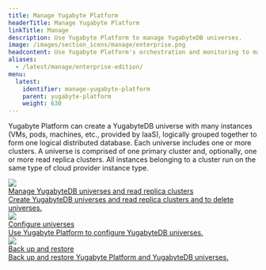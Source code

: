 ```yaml
---
title: Manage Yugabyte Platform
headerTitle: Manage Yugabyte Platform
linkTitle: Manage
description: Use Yugabyte Platform to manage YugabyteDB universes.
image: /images/section_icons/manage/enterprise.png
headcontent: Use Yugabyte Platform's orchestration and monitoring to manage YugabyteDB universes.
aliases:
  - /latest/manage/enterprise-edition/
menu:
  latest:
    identifier: manage-yugabyte-platform
    parent: yugabyte-platform
    weight: 630
---
```


Yugabyte Platform can create a YugabyteDB universe with many instances (VMs, pods, machines, etc., provided by IaaS), logically grouped together to form one logical distributed database. Each universe includes one or more clusters. A universe is comprised of one primary cluster and, optionally, one or more read replica clusters. All instances belonging to a cluster run on the same type of cloud provider instance type.

<div class="row">

  <div class="col-12 col-md-6 col-lg-12 col-xl-6">
    <a class="section-link icon-offset" href="universes/">
      <div class="head">
        <img class="icon" src="/images/section_icons/manage/enterprise/edit_universe.png" aria-hidden="true" />
        <div class="title">Manage YugabyteDB universes and read replica clusters</div>
      </div>
      <div class="body">
        Create YugabyteDB universes and read replica clusters and to delete universes.
      </div>
    </a>
  </div>

  <div class="col-12 col-md-6 col-lg-12 col-xl-6">
    <a class="section-link icon-offset" href="configure/">
      <div class="head">
        <img class="icon" src="/images/section_icons/manage/enterprise/delete_universe.png" aria-hidden="true" />
        <div class="title">Configure universes</div>
      </div>
      <div class="body">
        Use  Yugabyte Platform to configure YugabyteDB universes.
      </div>
    </a>
  </div>

  <div class="col-12 col-md-6 col-lg-12 col-xl-6">
    <a class="section-link icon-offset" href="back-up-and-restore/">
      <div class="head">
        <img class="icon" src="/images/section_icons/manage/enterprise/create_universe.png" aria-hidden="true" />
        <div class="title">Back up and restore</div>
      </div>
      <div class="body">
        Back up and restore Yugabyte Platform and YugabyteDB universes.
      </div>
    </a>
  </div>

</div>
